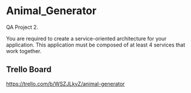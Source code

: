 # Animal_Generator
QA Project 2.

You are required to create a service-oriented architecture for your application. This application must be composed of at least 4 services that work together.

## Trello Board

https://trello.com/b/WSZJLkvZ/animal-generator
